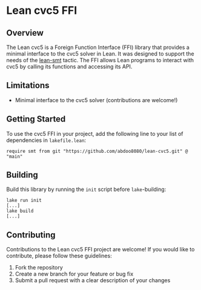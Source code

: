 # Lean cvc5 FFI

## Overview

The Lean cvc5 is a Foreign Function Interface (FFI) library that provides a minimal interface to the
cvc5 solver in Lean. It was designed to support the needs of the
[lean-smt] tactic. The FFI allows Lean programs to interact
with cvc5 by calling its functions and accessing its API.

## Limitations

- Minimal interface to the cvc5 solver (contributions are welcome!)

## Getting Started

To use the cvc5 FFI in your project, add the following line to your list of dependencies in
`lakefile.lean`:

```lean
require smt from git "https://github.com/abdoo8080/lean-cvc5.git" @ "main"
```

## Building

Build this library by running the `init` script before `lake`-building:

```text
lake run init
[...]
lake build
[...]
```

## Contributing

Contributions to the Lean cvc5 FFI project are welcome! If you would like to contribute, please
follow these guidelines:

1. Fork the repository
2. Create a new branch for your feature or bug fix
    <!-- 3. Make your changes and ensure all tests pass -->
3. Submit a pull request with a clear description of your changes

[lean-smt]: https://github.com/ufmg-smite/lean-smt